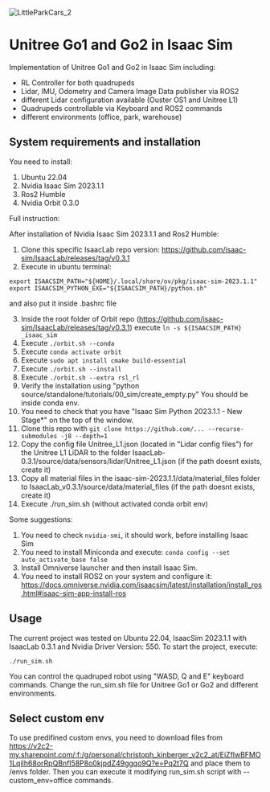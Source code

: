 ![LittleParkCars_2](https://github.com/user-attachments/assets/d1cb1927-d50c-40a2-8806-4cecb5374e2d)

# Unitree Go1 and Go2 in Isaac Sim

Implementation of Unitree Go1 and Go2 in Isaac Sim including:
  - RL Controller for both quadrupeds
  - Lidar, IMU, Odometry and Camera Image Data publisher via ROS2
  - different Lidar configuration available (Ouster OS1 and Unitree L1)
  - Quadrupeds controllable via Keyboard and ROS2 commands
  - different environments (office, park, warehouse)

## System requirements and installation
You need to install:
1. Ubuntu 22.04
2. Nvidia Isaac Sim 2023.1.1
3. Ros2 Humble
4. Nvidia Orbit 0.3.0


Full instruction:

After installation of Nvidia Isaac Sim 2023.1.1 and Ros2 Humble:

1. Clone this specific IsaacLab repo version: https://github.com/isaac-sim/IsaacLab/releases/tag/v0.3.1
2. Execute in ubuntu terminal:
```
export ISAACSIM_PATH="${HOME}/.local/share/ov/pkg/isaac-sim-2023.1.1"
export ISAACSIM_PYTHON_EXE="${ISAACSIM_PATH}/python.sh"
```
and also put it inside .bashrc file

3. Inside the root folder of Orbit repo (https://github.com/isaac-sim/IsaacLab/releases/tag/v0.3.1) execute `ln -s ${ISAACSIM_PATH} _isaac_sim`
4. Execute `./orbit.sh --conda`
5. Execute `conda activate orbit`
6. Execute `sudo apt install cmake build-essential`
7. Execute `./orbit.sh --install`
8. Execute `./orbit.sh --extra rsl_rl`
9. Verify the installation using "python source/standalone/tutorials/00_sim/create_empty.py" You should be inside conda env.
10.   You need to check that you have "Isaac Sim Python 2023.1.1 - New Stage*" on the top of the window.
11.   Clone this repo with `git clone https://github.com/... --recurse-submodules -j8 --depth=1`
12. Copy the config file Unitree_L1.json (located in "Lidar config files") for the Unitree L1 LiDAR to the folder IsaacLab-0.3.1/source/data/sensors/lidar/Unitree_L1.json (if the path doesnt exists, create it)
13. Copy all material files in the isaac-sim-2023.1.1/data/material_files folder to IsaacLab_v0.3.1/source/data/material_files (if the path doesnt exists, create it)
14. Execute ./run_sim.sh (without activated conda orbit env)


Some suggestions:
1. You need to check `nvidia-smi`, it should work, before installing Isaac Sim
2. You need to install Miniconda and execute: `conda config --set auto_activate_base false`
3. Install Omniverse launcher and then install Isaac Sim.
4. You need to install ROS2 on your system and configure it: https://docs.omniverse.nvidia.com/isaacsim/latest/installation/install_ros.html#isaac-sim-app-install-ros


## Usage
The current project was tested on Ubuntu 22.04, IsaacSim 2023.1.1 with IsaacLab 0.3.1 and Nvidia Driver Version: 550.
To start the project, execute:

`./run_sim.sh`

You can control the quadruped robot using "WASD, Q and E" keyboard commands. Change the run_sim.sh file for Unitree Go1 or Go2 and different environments.


## Select custom env

To use predifined custom envs, you need to download files from https://v2c2-my.sharepoint.com/:f:/g/personal/christoph_kinberger_v2c2_at/EiZflwBFMO1LqiIh68orRpQBnfl58P8o0kjpdZ49ggqo9Q?e=Pq2t7Q and place them to /envs folder.
Then you can execute it modifying run_sim.sh script with --custom_env=office commands. 
